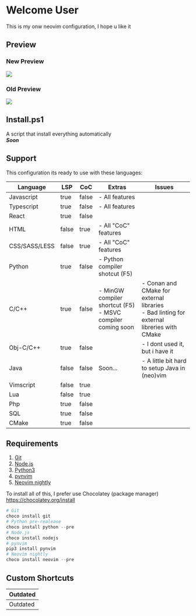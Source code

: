 # Welcome User
This is my onw neovim configuration, I hope u like it

## Preview

### New Preview
![](https://github.com/sssimxn/nvim4win/blob/dev/newpreview.png)

### Old Preview
![](https://github.com/sssimxn/nvim4win/blob/dev/preview.png)

## Install.ps1
A script that install everything automatically \
***Soon***

## Support
This configuration its ready to use with these languages:

<div align="center">
<table>
	<thead>
		<tr>
			<th>Language</th>
			<th>LSP</th>
			<th>CoC</th>
			<th>Extras</th>
			<th>Issues</th>
		</tr>
	</thead>
	<tbody>
		<tr>
			<td>Javascript</td>
			<td>true</td>
			<td>false</td>
			<td>- All features</td>
			<td></td>
		</tr>
		<tr>
			<td>Typescript</td>
			<td>true</td>
			<td>false</td>
			<td>- All features</td>
			<td></td>
		</tr>
			<td>React</td>
			<td>true</td>
			<td>false</td>
			<td></td>
			<td></td>
		</tr>
		<tr>
			<td>HTML</td>
			<td>false</td>
			<td>true</td>
			<td>- All "CoC" features</td>
			<td></td>
		</tr>
		<tr>
			<td>CSS/SASS/LESS</td>
			<td>false</td>
			<td>true</td>
			<td>- All "CoC" features</td>
			<td></td>
		</tr>
		<tr>
			<td>Python</td>
			<td>true</td>
			<td>false</td>
			<td>- Python compiler shotcut (F5)</td>
			<td></td>
		</tr>
		<tr>
			<td>C/C++</td>
			<td>true</td>
			<td>false</td>
			<td>- MinGW compiler shortcut (F5) <br> - MSVC compiler coming soon</td>
			<td>- Conan and CMake for external libraries<br>- Bad linting for external libreries with CMake</td>
		</tr>
		<tr>
			<td>Obj-C/C++</td>
			<td>true</td>
			<td>false</td>
			<td></td>
			<td>- I dont used it, but i have it</td>
		</tr>
		<tr>
			<td>Java</td>
			<td>false</td>
			<td>false</td>
			<td>Soon...</td>
			<td>- A little bit hard to setup Java in (neo)vim</td>
		</tr>
		<tr>
			<td>Vimscript</td>
			<td>false</td>
			<td>true</td>
			<td></td>
			<td></td>
		</tr>
		<tr>
			<td>Lua</td>
			<td>false</td>
			<td>true</td>
			<td></td>
			<td></td>
		</tr>
		<tr>
			<td>Php</td>
			<td>true</td>
			<td>false</td>
			<td></td>
			<td></td>
		</tr>		
		<tr>
			<td>SQL</td>
			<td>true</td>
			<td>false</td>
			<td></td>
			<td></td>
		</tr>
		<tr>
			<td>CMake</td>
			<td>true</td>
			<td>false</td>
			<td></td>
			<td></td>
		</tr>
	</tbody>
</table>
</div>

## Requirements

1. [Git](https://git-scm.com/downloads)
2. [Node.js](https://nodejs.org/es/download/)
3. [Python3](https://www.python.org/downloads/) 
4. [pynvim](https://github.com/neovim/pynvim) 
5. [Neovim nightly](https://github.com/neovim/neovim/releases/tag/nightly)

To install all of this, I prefer use Chocolatey (package manager)
https://chocolatey.org/install
```powershell
# Git
choco install git
# Python pre-realease
choco install python --pre 
# Node.js
choco install nodejs
# pynvim
pip3 install pynvim
# Neovim nightly
choco install neovim --pre 
```

## Custom Shortcuts

<table>
	<thead>
		<tr>
			<th>Outdated</th>
		</tr>
	</thead>
	<tbody>
		<tr>
			<td>Outdated</td>
		</tr>
	</tbody>
</table>
